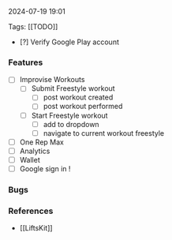 
2024-07-19 19:01

Tags: [[TODO]]

- [?] Verify Google Play account

### Features
- [ ] Improvise Workouts
    - [ ] Submit Freestyle workout
        - [ ] post workout created
        - [ ] post workout performed

    - [ ] Start Freestyle workout
        - [ ] add to dropdown
        - [ ] navigate to current workout freestyle

- [ ] One Rep Max
- [ ] Analytics
- [ ] Wallet 
- [ ] Google sign in !

### Bugs


### References
- [[LiftsKit]]
